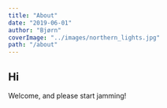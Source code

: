 ```yaml
---
title: "About"
date: "2019-06-01"
author: "Bjørn"
coverImage: "../images/northern_lights.jpg"
path: "/about"
---
```


## Hi

Welcome, and please start jamming!